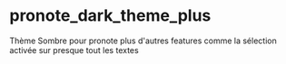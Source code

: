 # pronote_dark_theme_plus
Thème Sombre pour pronote plus d'autres features comme la sélection activée sur presque tout les textes
